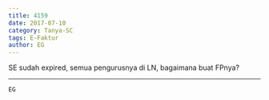 ```yaml
---
title: 4159
date: 2017-07-10
category: Tanya-SC
tags: E-Faktur
author: EG
---
```


SE sudah expired, semua pengurusnya di LN, bagaimana buat FPnya?

---



`EG`

